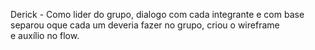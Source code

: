 Derick - Como lider do grupo, dialogo com cada integrante e com base separou oque cada um deveria fazer no grupo, criou o wireframe e auxílio no flow.
